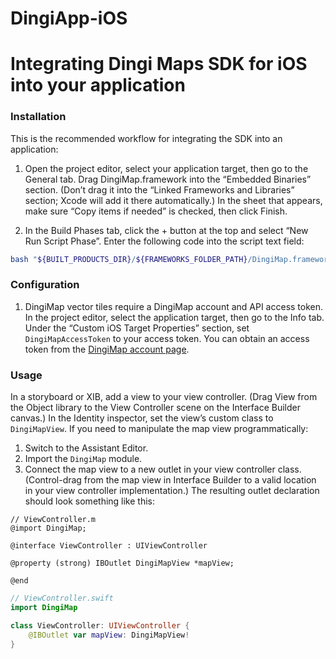 # DingiApp-iOS

# Integrating Dingi Maps SDK for iOS into your application

### Installation

This is the recommended workflow for integrating the SDK into an application:

1. Open the project editor, select your application target, then go to the General tab. Drag DingiMap.framework into the “Embedded Binaries” section. (Don’t drag it into the “Linked Frameworks and Libraries” section; Xcode will add it there automatically.) In the sheet that appears, make sure “Copy items if needed” is checked, then click Finish.

1. In the Build Phases tab, click the + button at the top and select “New Run Script Phase”. Enter the following code into the script text field:

```bash
bash "${BUILT_PRODUCTS_DIR}/${FRAMEWORKS_FOLDER_PATH}/DingiMap.framework/strip-frameworks.sh"
```

### Configuration

1. DingiMap vector tiles require a DingiMap account and API access token. In the project editor, select the application target, then go to the Info tab. Under the “Custom iOS Target Properties” section, set `DingiMapAccessToken` to your access token. You can obtain an access token from the [DingiMap account page](https://www.dingi.tech/).


### Usage

In a storyboard or XIB, add a view to your view controller. (Drag View from the Object library to the View Controller scene on the Interface Builder canvas.) In the Identity inspector, set the view’s custom class to `DingiMapView`. If you need to manipulate the map view programmatically:

1. Switch to the Assistant Editor.
1. Import the `DingiMap` module.
1. Connect the map view to a new outlet in your view controller class. (Control-drag from the map view in Interface Builder to a valid location in your view controller implementation.) The resulting outlet declaration should look something like this:

```objc
// ViewController.m
@import DingiMap;

@interface ViewController : UIViewController

@property (strong) IBOutlet DingiMapView *mapView;

@end
```

```swift
// ViewController.swift
import DingiMap

class ViewController: UIViewController {
    @IBOutlet var mapView: DingiMapView!
}
```
